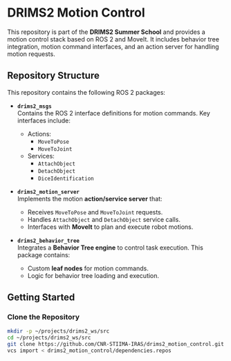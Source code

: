 # DRIMS2 Motion Control

This repository is part of the **DRIMS2 Summer School** and provides a motion control stack based on ROS 2 and MoveIt. It includes behavior tree integration, motion command interfaces, and an action server for handling motion requests.

## Repository Structure

This repository contains the following ROS 2 packages:

- **`drims2_msgs`**  
  Contains the ROS 2 interface definitions for motion commands. Key interfaces include:
  - Actions:
    - `MoveToPose`
    - `MoveToJoint`
  - Services:
    - `AttachObject`
    - `DetachObject`
    - `DiceIdentification`


- **`drims2_motion_server`**  
  Implements the motion **action/service server** that:
  - Receives `MoveToPose` and `MoveToJoint` requests.
  - Handles `AttachObject` and `DetachObject` service calls.
  - Interfaces with **MoveIt** to plan and execute robot motions.

- **`drims2_behavior_tree`**  
  Integrates a **Behavior Tree engine** to control task execution. This package contains:
  - Custom **leaf nodes** for motion commands.
  - Logic for behavior tree loading and execution.

## Getting Started

### Clone the Repository

```bash
mkdir -p ~/projects/drims2_ws/src
cd ~/projects/drims2_ws/src
git clone https://github.com/CNR-STIIMA-IRAS/drims2_motion_control.git
vcs import < drims2_motion_control/dependencies.repos
```
